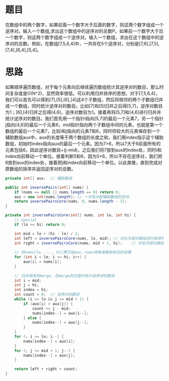 # 题目

在数组中的两个数字，如果前面一个数字大于后面的数字，则这两个数字组成一个逆序对。输入一个数组,求出这个数组中的逆序对的总数P。如果前一个数字大于后一个数字，则这两个数字组成一个逆序对。输入一个数组，求出在这个数组中的逆序对的总数。例如，在数组[7,5,6,4]中，一共存在5个逆序对，分别是[7,6],[7,5],[7,4],[6,4],[5,4]。

# 思路

如果顺序遍历数组，对于每个元素向后继续遍历数组统计其逆序对的数目，那么时间复杂度是O(N^2)，显然效率很低。可以利用归并排序的思想。对于[7,5,6,4]，我们可以首先可以得到[7],[5],[6],[4]这4个子数组，然后将相邻的两个子数组归并成一个数组，同时统计逆序对的数目。比如[7]和[5]归并之后得[5,7]，逆序对数目为1；[6],[4]归并之后得[4,6]，逆序对数目为1。接着再将[5,7]和[4,6]进行归并并统计逆序对的数目。我们首先用一个指针i指向[5,7]的最后一个元素7，另一个指针j指向[4,6]的最后一个元素6，mid指针指向两个子数组中间的元素，也就是第一个数组的最后一个元素7，比较i和j指向的元素7和6，同时将较大的元素保存到一个辅助数组aux中，aux的长度等于两个数组的长度之和，我们用index指示这个辅助数组，初始时index指向aux的最后一个元素。因为7>6，所以7大于6前面所有的元素包括6，因此逆序对数目+(j-mid)，之后我们将7放到aux的index处，同时i和index向前移动一个单位。接着判断5和6，因为5<6，所以不存在逆序对，我们把6放到aux的index处，接着把j和index向前移动一个单位。以此类推，直到完成对原数组的排序并返回逆序对的总数。

```java
private int[] aux;	// 辅助数组

public int inversePairs(int[] nums) {
    if (nums == null || nums.length == 0) return 0;
    aux = new int[nums.length];	// 一次性分配辅助数组的空间
    return inversePairsCore(nums, 0, nums.length - 1);
}

private int inversePairsCore(int[] nums, int lo, int hi) {
    // special
    if (lo >= hi) return 0;

    int mid = lo + (hi - lo) / 2;
    int left = inversePairsCore(nums, lo, mid);	// 对左半部分数组进行排序并统计逆序对的数目
    int right = inversePairsCore(nums, mid + 1, hi);	// 对右半部分数组进行排序并统计逆序对的数目
    
    // 将nums[lo, ..., hi]拷贝给aux，nums用来承载排序后的结果
    for (int i = lo; i <= hi; i++) {
        aux[i] = nums[i];
    }
    
    // 归并排序的merge，在merge的过程中统计逆序对的数目
    int i = mid;
    int j = hi;
    int index = hi;
    int count = 0;	// 逆序对的数目
    while (i >= lo && j >= mid + 1) {
        if (aux[i] > aux[j]) {
            count += j - mid;
            nums[index--] = aux[i--];
        } else {
            nums[index--] = aux[j--];
        }
    }
    for (; i >= lo; i--) {
        nums[index--] = aux[i];
    }
    for (; j >= mid + 1; j--) {
        nums[index--] = aux[j];
    }

    return left + right + count;
}
```

